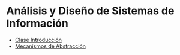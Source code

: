 # Análisis y Diseño de Sistemas de Información

* [Clase Introducción](./clase0.md)
* [Mecanismos de Abstracción](./clase1.md)